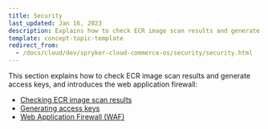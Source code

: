 ```yaml
---
title: Security
last_updated: Jan 16, 2023
description: Explains how to check ECR image scan results and generate access keys, and introduces the web application firewall
template: concept-topic-template
redirect_from:
  - /docs/cloud/dev/spryker-cloud-commerce-os/security/security.html
---
```


This section explains how to check ECR image scan results and generate access keys, and introduces the web application firewall:  

* [Checking ECR image scan results](/docs/cloud/dev/spryker-cloud-commerce-os/security/checking-ecr-image-scan-results.html)
* [Generating access keys](/docs/cloud/dev/spryker-cloud-commerce-os/security/generating-access-keys.html)
* [Web Application Firewall (WAF)](/docs/cloud/dev/spryker-cloud-commerce-os/security/web-application-firewall-waf.html)
